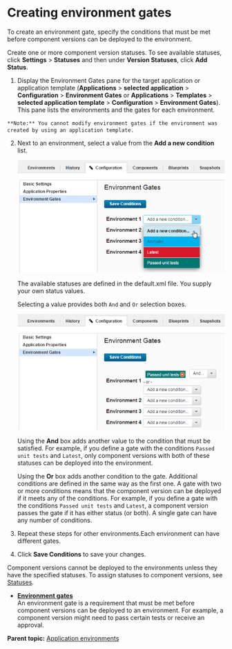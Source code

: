 # Creating environment gates

To create an environment gate, specify the conditions that must be met before component versions can be deployed to the environment.

Create one or more component version statuses. To see available statuses, click **Settings** \> **Statuses** and then under **Version Statuses**, click **Add Status**.

1.   Display the Environment Gates pane for the target application or application template \(**Applications** \> **selected application** \> **Configuration** \> **Environment Gates** or **Applications** \> **Templates** \> **selected application template** \> **Configuration** \> **Environment Gates**\). This pane lists the environments and the gates for each environment.

    **Note:** You cannot modify environment gates if the environment was created by using an application template.

2.  Next to an environment, select a value from the **Add a new condition** list.

    ![Selecting a condition for the an environment gate in an application](../images/app_gate_create_a.gif)

    The available statuses are defined in the default.xml file. You supply your own status values.

    Selecting a value provides both `And` and `Or` selection boxes.

    ![The new condition for the gate](../images/app_gate_create_b.gif)

    Using the **And** box adds another value to the condition that must be satisfied. For example, if you define a gate with the conditions `Passed unit tests` and `Latest`, only component versions with both of these statuses can be deployed into the environment.

    Using the **Or** box adds another condition to the gate. Additional conditions are defined in the same way as the first one. A gate with two or more conditions means that the component version can be deployed if it meets any of the conditions. For example, if you define a gate with the conditions `Passed unit tests` and `Latest`, a component version passes the gate if it has either status \(or both\). A single gate can have any number of conditions.

3.  Repeat these steps for other environments.Each environment can have different gates.
4.   Click **Save Conditions** to save your changes. 

Component versions cannot be deployed to the environments unless they have the specified statuses. To assign statuses to component versions, see [Statuses](comp_version_status.md).

-   **[Environment gates](../topics/app_gate.md)**  
An environment gate is a requirement that must be met before component versions can be deployed to an environment. For example, a component version might need to pass certain tests or receive an approval.

**Parent topic:** [Application environments](../topics/app_environment.md)

